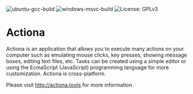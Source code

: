 ![ubuntu-gcc-build](https://github.com/Jmgr/actiona/workflows/Linux-gcc/badge.svg)
![windows-msvc-build](https://github.com/Jmgr/actiona/workflows/Windows-msvc/badge.svg)
![License: GPLv3](https://img.shields.io/badge/license-GPLv3-blue)

Actiona
======

Actiona is an application that allows you to execute many actions on your
computer such as emulating mouse clicks, key presses, showing message boxes,
editing text files, etc. Tasks can be created using a simple editor or using
the EcmaScript (JavaScript) programming language for more customization.
Actiona is cross-platform.

Please visit http://actiona.tools for more information.
